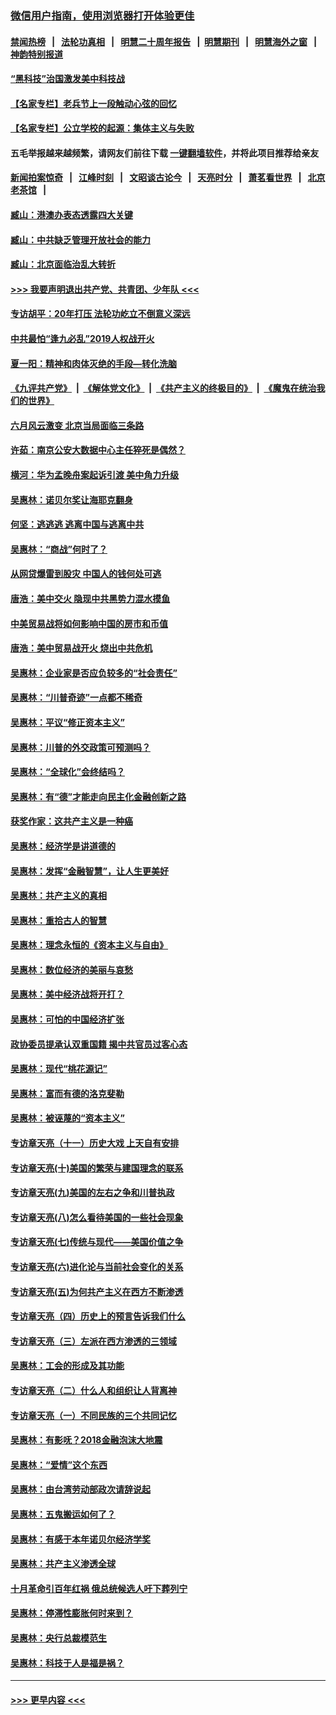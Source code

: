 ### [微信用户指南，使用浏览器打开体验更佳](https://github.com/gfw-breaker/banned-news1/blob/master/indexes/wechat-guide.md?t=0)
#### [禁闻热榜](热点新闻.md?t=0)  &nbsp;&nbsp;|&nbsp;&nbsp; [法轮功真相](https://github.com/gfw-breaker/truth/blob/master/README.md?t=0) &nbsp;&nbsp;|&nbsp;&nbsp; [明慧二十周年报告](https://github.com/gfw-breaker/mh-reports/blob/master/README.md?t=0) &nbsp;&nbsp;|&nbsp;&nbsp;[明慧期刊](https://github.com/gfw-breaker/mh-qikan) &nbsp;&nbsp;|&nbsp;&nbsp; [明慧海外之窗](https://github.com/gfw-breaker/mh-news/blob/master/README.md?t=0) &nbsp;&nbsp;|&nbsp;&nbsp; [神韵特别报道](https://github.com/gfw-breaker/mh-news/blob/master/shenyun.md?t=0)
#### [“黑科技”治国激发美中科技战](../pages/nsc423/n11638056.md?t=02040544) 
#### [【名家专栏】老兵节上一段触动心弦的回忆](../pages/nsc423/n11646016.md?t=02040544) 
#### [【名家专栏】公立学校的起源：集体主义与失败](../pages/nsc423/n11601833.md?t=02040544) 
#### 五毛举报越来越频繁，请网友们前往下载 [一键翻墙软件](https://github.com/gfw-breaker/ssr-accounts)，并将此项目推荐给亲友
#### [新闻拍案惊奇](https://github.com/gfw-breaker/banned-news1/blob/master/pages/link4.md) &nbsp;&nbsp;|&nbsp;&nbsp; [江峰时刻](https://github.com/gfw-breaker/banned-news1/blob/master/pages/link4.md) &nbsp;&nbsp;|&nbsp;&nbsp; [文昭谈古论今](https://github.com/gfw-breaker/banned-news1/blob/master/pages/link4.md) &nbsp;&nbsp;|&nbsp;&nbsp; [天亮时分](https://github.com/gfw-breaker/banned-news1/blob/master/pages/link4.md) &nbsp;&nbsp;|&nbsp;&nbsp; [萧茗看世界](https://github.com/gfw-breaker/banned-news1/blob/master/pages/link4.md) &nbsp;&nbsp;|&nbsp;&nbsp; [北京老茶馆](https://github.com/gfw-breaker/banned-news1/blob/master/pages/link4.md) &nbsp;&nbsp;|&nbsp;&nbsp; 
#### [臧山：港澳办表态透露四大关键](../pages/nsc423/n11421628.md?t=02040544) 
#### [臧山：中共缺乏管理开放社会的能力](../pages/nsc423/n11407457.md?t=02040544) 
#### [臧山：北京面临治乱大转折](../pages/nsc423/n11406895.md?t=02040544) 
#### [>>> 我要声明退出共产党、共青团、少年队 <<<](https://github.com/begood0513/goodnews/blob/master/quit/letter.md) 
#### [专访胡平：20年打压 法轮功屹立不倒意义深远](../pages/nsc423/n11398800.md?t=02040544) 
#### [中共最怕“逢九必乱”2019人权战开火](../pages/nsc423/n11385248.md?t=02040544) 
#### [夏一阳：精神和肉体灭绝的手段—转化洗脑](../pages/nsc423/n11368250.md?t=02040544) 
#### [《九评共产党》](https://github.com/begood0513/9ping.md/blob/master/README.md) &nbsp;|&nbsp; [《解体党文化》](../../../../jtdwh.md/blob/master/README.md)  &nbsp;|&nbsp; [《共产主义的终极目的》](../../../../gczydzjmd.md/blob/master/README.md) &nbsp;|&nbsp; [《魔鬼在统治我们的世界》](../../../../mgztzwmdsj.md/blob/master/README.md) 
#### [六月风云激变 北京当局面临三条路](../pages/nsc423/n11313668.md?t=02040544) 
#### [许茹：南京公安大数据中心主任猝死是偶然？](../pages/nsc423/n11064744.md?t=02040544) 
#### [横河：华为孟晚舟案起诉引渡 美中角力升级](../pages/nsc423/n11027230.md?t=02040544) 
#### [吴惠林：诺贝尔奖让海耶克翻身](../pages/nsc423/n10890049.md?t=02040544) 
#### [何坚：逃逃逃 逃离中国与逃离中共](../pages/nsc423/n10592891.md?t=02040544) 
#### [吴惠林：“商战”何时了？](../pages/nsc423/n10573558.md?t=02040544) 
#### [从网贷爆雷到股灾 中国人的钱何处可逃](../pages/nsc423/n10572800.md?t=02040544) 
#### [唐浩：美中交火 隐现中共黑势力混水摸鱼](../pages/nsc423/n10544040.md?t=02040544) 
#### [中美贸易战将如何影响中国的房市和币值](../pages/nsc423/n10543697.md?t=02040544) 
#### [唐浩：美中贸易战开火 烧出中共危机](../pages/nsc423/n10540126.md?t=02040544) 
#### [吴惠林：企业家是否应负较多的“社会责任”](../pages/nsc423/n10535022.md?t=02040544) 
#### [吴惠林：“川普奇迹”一点都不稀奇](../pages/nsc423/n10512808.md?t=02040544) 
#### [吴惠林：平议“修正资本主义”](../pages/nsc423/n10495724.md?t=02040544) 
#### [吴惠林：川普的外交政策可预测吗？](../pages/nsc423/n10462387.md?t=02040544) 
#### [吴惠林：“全球化”会终结吗？](../pages/nsc423/n10452838.md?t=02040544) 
#### [吴惠林：有“德”才能走向民主化金融创新之路](../pages/nsc423/n10432292.md?t=02040544) 
#### [获奖作家：这共产主义是一种癌](../pages/nsc423/n10431541.md?t=02040544) 
#### [吴惠林：经济学是讲道德的](../pages/nsc423/n10398014.md?t=02040544) 
#### [吴惠林：发挥“金融智慧”，让人生更美好](../pages/nsc423/n10375019.md?t=02040544) 
#### [吴惠林：共产主义的真相](../pages/nsc423/n10351394.md?t=02040544) 
#### [吴惠林：重拾古人的智慧](../pages/nsc423/n10337691.md?t=02040544) 
#### [吴惠林：理念永恒的《资本主义与自由》](../pages/nsc423/n10316274.md?t=02040544) 
#### [吴惠林：数位经济的美丽与哀愁](../pages/nsc423/n10292946.md?t=02040544) 
#### [吴惠林：美中经济战将开打？](../pages/nsc423/n10258825.md?t=02040544) 
#### [吴惠林：可怕的中国经济扩张](../pages/nsc423/n10219147.md?t=02040544) 
#### [政协委员提承认双重国籍 揭中共官员过客心态](../pages/nsc423/n10208809.md?t=02040544) 
#### [吴惠林：现代“桃花源记”](../pages/nsc423/n10185234.md?t=02040544) 
#### [吴惠林：富而有德的洛克斐勒](../pages/nsc423/n10142264.md?t=02040544) 
#### [吴惠林：被诬蔑的“资本主义”](../pages/nsc423/n10124816.md?t=02040544) 
#### [专访章天亮（十一）历史大戏 上天自有安排](../pages/nsc423/n10094905.md?t=02040544) 
#### [专访章天亮(十)美国的繁荣与建国理念的联系](../pages/nsc423/n10094899.md?t=02040544) 
#### [专访章天亮(九)美国的左右之争和川普执政](../pages/nsc423/n10094889.md?t=02040544) 
#### [专访章天亮(八)怎么看待美国的一些社会现象](../pages/nsc423/n10094857.md?t=02040544) 
#### [专访章天亮(七)传统与现代——美国价值之争](../pages/nsc423/n10093140.md?t=02040544) 
#### [专访章天亮(六)进化论与当前社会变化的关系](../pages/nsc423/n10092036.md?t=02040544) 
#### [专访章天亮(五)为何共产主义在西方不断渗透](../pages/nsc423/n10083620.md?t=02040544) 
#### [专访章天亮（四）历史上的预言告诉我们什么](../pages/nsc423/n10083606.md?t=02040544) 
#### [专访章天亮（三）左派在西方渗透的三领域](../pages/nsc423/n10081115.md?t=02040544) 
#### [吴惠林：工会的形成及其功能](../pages/nsc423/n10080633.md?t=02040544) 
#### [专访章天亮（二）什么人和组织让人背离神](../pages/nsc423/n10076637.md?t=02040544) 
#### [专访章天亮（一）不同民族的三个共同记忆](../pages/nsc423/n10074188.md?t=02040544) 
#### [吴惠林：有影呒？2018金融泡沫大地震](../pages/nsc423/n10040534.md?t=02040544) 
#### [吴惠林：“爱情”这个东西](../pages/nsc423/n10019423.md?t=02040544) 
#### [吴惠林：由台湾劳动部政次请辞说起](../pages/nsc423/n9979679.md?t=02040544) 
#### [吴惠林：五鬼搬运如何了？](../pages/nsc423/n9925338.md?t=02040544) 
#### [吴惠林：有感于本年诺贝尔经济学奖](../pages/nsc423/n9871883.md?t=02040544) 
#### [吴惠林：共产主义渗透全球](../pages/nsc423/n9812748.md?t=02040544) 
#### [十月革命引百年红祸 俄总统候选人吁下葬列宁](../pages/nsc423/n9810182.md?t=02040544) 
#### [吴惠林：停滞性膨胀何时来到？](../pages/nsc423/n9764136.md?t=02040544) 
#### [吴惠林：央行总裁模范生](../pages/nsc423/n9728134.md?t=02040544) 
#### [吴惠林：科技于人是福是祸？](../pages/nsc423/n9672982.md?t=02040544) 

----
#### [ >>> 更早内容 <<< ](../indexes/nsc423-earlier.md)
